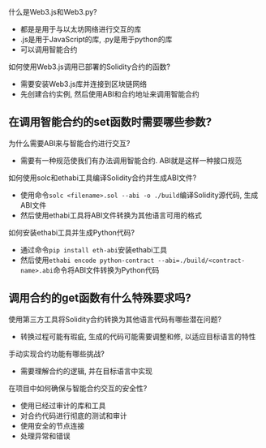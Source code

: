 什么是Web3.js和Web3.py?
- 都是是用于与以太坊网络进行交互的库
- .js是用于JavaScript的库, .py是用于python的库
- 可以调用智能合约

如何使用Web3.js调用已部署的Solidity合约的函数?
- 需要安装Web3.js库并连接到区块链网络
- 先创建合约实例, 然后使用ABI和合约地址来调用智能合约
  
在调用智能合约的set函数时需要哪些参数?
- 

为什么需要ABI来与智能合约进行交互?
- 需要有一种规范使我们有办法调用智能合约. ABI就是这样一种接口规范

如何使用solc和ethabi工具编译Solidity合约并生成ABI文件?
- 使用命令```solc <filename>.sol --abi -o ./build```编译Solidity源代码, 生成ABI文件
- 然后使用ethabi工具将ABI文件转换为其他语言可用的格式

如何安装ethabi工具并生成Python代码?
- 通过命令```pip install eth-abi```安装ethabi工具
- 然后使用```ethabi encode python-contract --abi=./build/<contract-name>.abi```命令将ABI文件转换为Python代码
  
调用合约的get函数有什么特殊要求吗?
- 

使用第三方工具将Solidity合约转换为其他语言代码有哪些潜在问题?
- 转换过程可能有瑕疵, 生成的代码可能需要调整和修, 以适应目标语言的特性

手动实现合约功能有哪些挑战?
- 需要理解合约的逻辑, 并在目标语言中实现

在项目中如何确保与智能合约交互的安全性?
- 使用已经过审计的库和工具
- 对合约代码进行彻底的测试和审计
- 使用安全的节点连接
- 处理异常和错误
